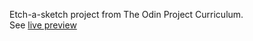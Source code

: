 Etch-a-sketch project from The Odin Project Curriculum. <br >
See [live preview](https://pedrogf45.github.io/Etch-a-Sketch/)
